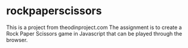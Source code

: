 # rockpaperscissors

This is a project from theodinproject.com
The assignment is to create a Rock Paper Scissors game in Javascript that can be played through the browser.
